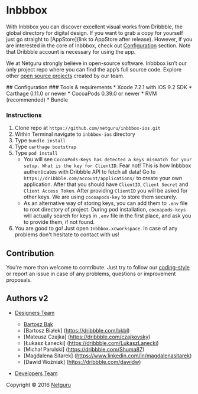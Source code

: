 # Inbbbox


With Inbbbox you can discover excellent visual works from Dribbble, the global directory for digital design. 
If you want to grab a copy for yourself just go straight to [AppStore](link to AppStore after release). However, if you are interested in the core of Inbbbox, check out [Configuration](#Configuration) section.
Note that Dribbble account is necessary for using the app.

We at Netguru strongly believe in open-source software. Inbbbox isn’t our only project repo where you can find the app’s full source code. Explore other [open source projects](https://www.netguru.co/opensource) created by our team. 

<div id='Configuration'/>
## Configuration
### Tools & requirements
* Xcode 7.2.1 with iOS 9.2 SDK
* Carthage 0.11.0 or newer
* CocoaPods 0.39.0 or newer
* RVM (recommended)
* Bundle

### Instructions
1. Clone repo at `https://github.com/netguru/inbbbox-ios.git`
2. Within Terminal navigate to `inbbbox-ios` directory
3. Type `bundle install`
4. Type `carthage bootstrap`
5. Type `pod install`
	* You will see `CocoaPods-Keys has detected a keys mismatch for your setup.
 What is the key for ClientID`. Fear not! This is how Inbbbox authenticates with Dribbble API to fetch all data! Go to `https://dribbble.com/account/applications/` to create your own application. After that you should have `ClientID`, `Client Secret` and `Client Access Token`. After providing `ClientID` you will be asked for other keys. We are using `cocoapods-key` to store them securely.
 	* As an alternative way of storing keys, you can add them to `.env` file to root directory of project. During pod installation, `cocoapods-keys` will actually search for keys in `.env` file in the first place, and ask you to provide them, if not found.
6. You are good to go! Just open `Inbbbox.xcworkspace`. In case of any problems don't hesitate to contact with us!



## Contribution
You're more than welcome to contribute. Just try to follow our [coding-style](https://github.com/netguru/swift-style-guide) or report an issue in case of any problems, questions or improvement proposals.


## Authors v2
* [Designers Team](https://dribbble.com/netguru)
	* [Bartosz Bąk](https://dribbble.com/bartoszbak) 
	* [Bartosz Białek] (https://dribbble.com/bkbl) 
	* [Mateusz Czajka] (https://dribbble.com/czajkovsky) 
	* [Łukasz Łanecki] (https://dribbble.com/LukaszLanecki) 
	* [Michał Parulski] (https://dribbble.com/Shuma87) 
	* [Magdalena Sitarek] (https://www.linkedin.com/in/magdalenasitarek) 
	* [Dawid Woźniak] (https://dribbble.com/dawidw) 

* [Developers Team](https://github.com/netguru/inbbbox-ios/graphs/contributors)

Copyright © 2016 [Netguru](http://netguru.co)
